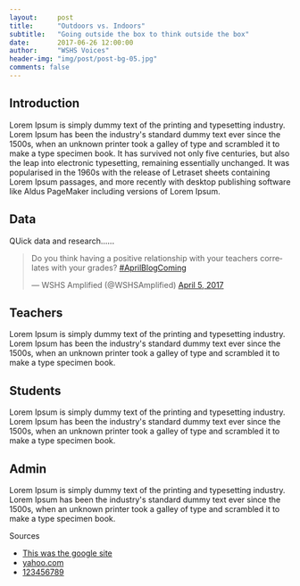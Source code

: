 ```yaml
---
layout:     post
title:      "Outdoors vs. Indoors"
subtitle:   "Going outside the box to think outside the box"
date:       2017-06-26 12:00:00
author:     "WSHS Voices"
header-img: "img/post/post-bg-05.jpg"
comments: false
---
```


<h2 class="section-heading">Introduction</h2>
<p>Lorem Ipsum is simply dummy text of the printing and typesetting industry. Lorem Ipsum has been the industry's standard dummy text ever since the 1500s, when an unknown printer took a galley of type and scrambled it to make a type specimen book. It has survived not only five centuries, but also the leap into electronic typesetting, remaining essentially unchanged. It was popularised in the 1960s with the release of Letraset sheets containing Lorem Ipsum passages, and more recently with desktop publishing software like Aldus PageMaker including versions of Lorem Ipsum.</p>

<h2 class="section-heading">Data</h2>
<p>QUick data and research...... </p>

<blockquote class="twitter-tweet" data-lang="en"><p lang="en" dir="ltr">Do you think having a positive relationship with your teachers correlates with your grades? <a href="https://twitter.com/hashtag/AprilBlogComing?src=hash">#AprilBlogComing</a></p>&mdash; WSHS Amplified (@WSHSAmplified) <a href="https://twitter.com/WSHSAmplified/status/849419725142708224">April 5, 2017</a></blockquote>
<script async src="//platform.twitter.com/widgets.js" charset="utf-8"></script>

<h2 class="section-heading">Teachers</h2>
<p>Lorem Ipsum is simply dummy text of the printing and typesetting industry. Lorem Ipsum has been the industry's standard dummy text ever since the 1500s, when an unknown printer took a galley of type and scrambled it to make a type specimen book.</p>

<h2 class="section-heading">Students</h2>
<p>Lorem Ipsum is simply dummy text of the printing and typesetting industry. Lorem Ipsum has been the industry's standard dummy text ever since the 1500s, when an unknown printer took a galley of type and scrambled it to make a type specimen book.</p>

<h2 class="section-heading">Admin</h2>
<p>Lorem Ipsum is simply dummy text of the printing and typesetting industry. Lorem Ipsum has been the industry's standard dummy text ever since the 1500s, when an unknown printer took a galley of type and scrambled it to make a type specimen book.</p>

<p>Sources</p>
<ul>
    <li><a href="google.com">This was the google site</a></li>
    <li><a href="yahoo.com">yahoo.com</a></li>
    <li><a href="wikipedia.com">123456789</a></li>
</ul>


